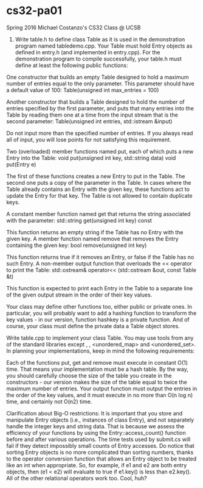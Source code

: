 # cs32-pa01

Spring 2016
Michael Costanzo's CS32 Class @ UCSB

1. Write table.h to define class Table as it is used in the demonstration program named tabledemo.cpp. Your Table must hold Entry objects     as defined in entry.h (and implemented in entry.cpp). For the demonstration program to compile successfully, your table.h must define     at least the following public functions:

One constructor that builds an empty Table designed to hold a maximum number of entries equal to the only parameter. This parameter should have a default value of 100: 
    Table(unsigned int max_entries = 100)
    
Another constructor that builds a Table designed to hold the number of entries specified by the first parameter, and puts that many entries into the Table by reading them one at a time from the input stream that is the second parameter: 
    Table(unsigned int entries, std::istream &input) 
    
Do not input more than the specified number of entries. If you always read all of input, you will lose points for not satisfying this requirement.

Two (overloaded) member functions named put, each of which puts a new Entry into the Table: 
   void put(unsigned int key, std::string data) 
   void put(Entry e) 
   
The first of these functions creates a new Entry to put in the Table. The second one puts a copy of the parameter in the Table. In cases where the Table already contains an Entry with the given key, these functions act to update the Entry for that key. The Table is not allowed to contain duplicate keys.

A constant member function named get that returns the string associated with the parameter: 
   std::string get(unsigned int key) const 
   
This function returns an empty string if the Table has no Entry with the given key.
A member function named remove that removes the Entry containing the given key: 
   bool remove(unsigned int key) 
   
This function returns true if it removes an Entry, or false if the Table has no such Entry.
A non-member output function that overloads the << operator to print the Table: 
   std::ostream& operator<< (std::ostream &out, const Table &t) 
   
This function is expected to print each Entry in the Table to a separate line of the given output stream in the order of their key values.

Your class may define other functions too, either public or private ones. In particular, you will probably want to add a hashing function to transform the key values - in our version, function hashkey is a private function. And of course, your class must define the private data a Table object stores.

Write table.cpp to implement your class Table. You may use tools from any of the standard libraries except <map>, <set>, <unordered_map> and <unordered_set>. In planning your implementations, keep in mind the following requirements:

Each of the functions put, get and remove must execute in constant O(1) time. That means your implementation must be a hash table. By the way, you should carefully choose the size of the table you create in the constructors - our version makes the size of the table equal to twice the maximum number of entries.
Your output function must output the entries in the order of the key values, and it must execute in no more than O(n log n) time, and certainly not O(n2) time.



Clarification about Big-O restrictions: 
It is important that you store and manipulate Entry objects (i.e., instances of class Entry), and not separately handle the integer keys and string data. That is because we assess the efficiency of your functions by using the Entry::access_count() function before and after various operations. The time tests used by submit.cs will fail if they detect impossibly small counts of Entry accesses. Do notice that sorting Entry objects is no more complicated than sorting numbers, thanks to the operator conversion function that allows an Entry object to be treated like an int when appropriate. So, for example, if e1 and e2 are both entry objects, then (e1 < e2) will evaluate to true if e1.key() is less than e2.key(). All of the other relational operators work too. Cool, huh?
